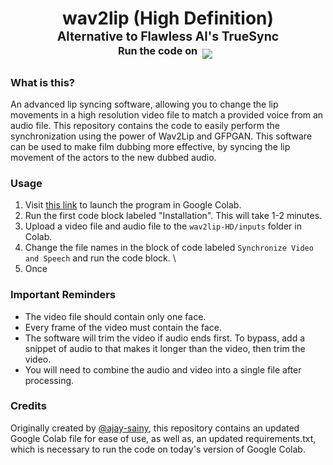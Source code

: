 <h1 align="center">wav2lip (High Definition)<br><sup><sub>Alternative to Flawless AI's TrueSync<br>  <sup>Run the code on &nbsp;</sup><a target="_blank" href="https://colab.research.google.com/github/indianajson/wav2lip-HD/blob/main/colab.ipynb"><img src="https://colab.research.google.com/assets/colab-badge.svg"/></a> &nbsp; 
  </sub></sup>
 </h1>

### What is this?

An advanced lip syncing software, allowing you to change the lip movements in a high resolution video file to match a provided voice from an audio file. This repository contains the code to easily perform the synchronization using the power of Wav2Lip and GFPGAN. This software can be used to make film dubbing more effective, by syncing the lip movement of the actors to the new dubbed audio. 

### Usage

1. Visit [this link](https://colab.research.google.com/github/indianajson/wav2lip-HD/blob/main/colab.ipynb) to launch the program in Google Colab.
2. Run the first code block labeled "Installation". This will take 1-2 minutes.
3. Upload a video file and audio file to the `wav2lip-HD/inputs` folder in Colab.
4. Change the file names in the block of code labeled `Synchronize Video and Speech` and run the code block. \
5. Once 

### Important Reminders

- The video file should contain only one face.
- Every frame of the video must contain the face. 
- The software will trim the video if audio ends first. To bypass, add a snippet of audio to that makes it longer than the video, then trim the video.
- You will need to combine the audio and video into a single file after processing. 

### Credits

Originally created by [@ajay-sainy](https://github.com/ajay-sainy/), this repository contains an updated Google Colab file for ease of use, as well as, an updated requirements.txt, which is necessary to run the code on today's version of Google Colab. 
